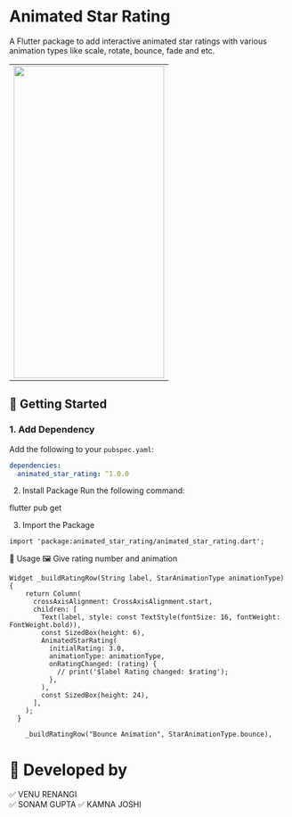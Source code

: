# Animated Star Rating

A Flutter package to add interactive animated star ratings with various animation types like scale, rotate, bounce, fade and etc.
<table>

  <tr>
    <td><img src="https://raw.githubusercontent.com/VenuNeosoft/animated_star_rating/main/demo.gif" width=270 height=560></td>
  
  </tr>
 </table>

## 🚀 Getting Started

### 1. **Add Dependency**
Add the following to your `pubspec.yaml`:

``` yaml
dependencies:
  animated_star_rating: ^1.0.0
  ```
2. Install Package
Run the following command:

flutter pub get

3. Import the Package
``` package
import 'package:animated_star_rating/animated_star_rating.dart';
```

📖 Usage
🖼️ Give rating number and animation
``` example ratings
Widget _buildRatingRow(String label, StarAnimationType animationType) {
    return Column(
      crossAxisAlignment: CrossAxisAlignment.start,
      children: [
        Text(label, style: const TextStyle(fontSize: 16, fontWeight: FontWeight.bold)),
        const SizedBox(height: 6),
        AnimatedStarRating(
          initialRating: 3.0,
          animationType: animationType,
          onRatingChanged: (rating) {
            // print('$label Rating changed: $rating');
          },
        ),
        const SizedBox(height: 24),
      ],
    );
  }

    _buildRatingRow("Bounce Animation", StarAnimationType.bounce),
```



# 📸 Developed by
✅ VENU RENANGI  
✅ SONAM GUPTA
✅ KAMNA JOSHI